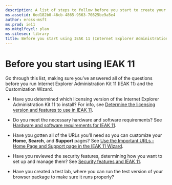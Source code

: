 ```yaml
---
description: A list of steps to follow before you start to create your custom browser installation packages.
ms.assetid: 6ed182b0-46cb-4865-9563-70825be9a5e4
author: eross-msft
ms.prod: ie11
ms.mktglfcycl: plan
ms.sitesec: library
title: Before you start using IEAK 11 (Internet Explorer Administration Kit 11 for IT Pros)
---
```


# Before you start using IEAK 11
Go through this list, making sure you’ve answered all of the questions before you run Internet Explorer Administration Kit 11 (IEAK 11) and the Customization Wizard.

- Have you determined which licensing version of the Internet Explorer Administration Kit 11 to install? For info, see [Determine the licensing version and features to use in IEAK 11](licensing-version-and-features-ieak11.md).

-   Do you meet the necessary hardware and software requirements? See [Hardware and software requirements for IEAK 11](hardware-and-software-reqs-ieak11.md).

-   Have you gotten all of the URLs you’ll need so you can customize your **Home**, **Search**, and **Support** pages? See [Use the Important URLs - Home Page and Support page in the IEAK 11 Wizard](important-urls-home-page-and-support-ieak11-wizard.md).

-   Have you reviewed the security features, determining how you want to set up and manage them? See [Security features and IEAK 11](security-and-ieak11.md).

-   Have you created a test lab, where you can run the test version of your browser package to make sure it runs properly?

 

 





